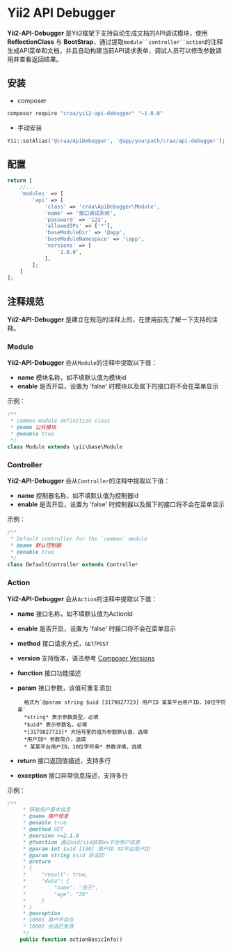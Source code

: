 # Yii2 API Debugger

**Yii2-API-Debugger** 是Yii2框架下支持自动生成文档的API调试模块，使用 **ReflectionClass** 与 **BootStrap**，通过提取`module``controller``action`的注释生成API菜单和文档，并且自动构建当前API请求表单，调试人员可以修改参数调用并查看返回结果。



## 安装

- composer
```bash
composer require "craa/yii2-api-debugger" "~1.0.0"
```

- 手动安装

```php
Yii::setAlias('@craa/ApiDebugger', '@app/yourpath/craa/api-debugger');
```
## 配置

```php
return [
    //...
    'modules' => [
        'api' => [
            'class' => 'craa\ApiDebugger\Module',
            'name' => '接口调试系统',
            'password' => '123',
            'allowedIPs' => ['*'],
            'baseModuleDir' => '@app',
            'baseModuleNamespace' => '\app',
            'versions' => [
                '1.0.0',
            ],
        ];
    ]
];
```

## 注释规范
**Yii2-API-Debugger** 是建立在规范的注释上的，在使用前先了解一下支持的注释。

### Module
**Yii2-API-Debugger** 会从`Module`的注释中提取以下值：

- **name** 模块名称，如不填默认值为模块id
- **enable** 是否开启，设置为 'false' 时模块以及属下的接口将不会在菜单显示

示例：

```php
/**
 * common module definition class
 * @name 公共模块
 * @enable true
 */
class Module extends \yii\base\Module
```

### Controller
**Yii2-API-Debugger** 会从`Controller`的注释中提取以下值：

- **name** 控制器名称，如不填默认值为控制器id
- **enable** 是否开启，设置为 'false' 时控制器以及属下的接口将不会在菜单显示

示例：

```php
/**
 * Default controller for the `common` module
 * @name 默认控制器
 * @enable true
 */
class DefaultController extends Controller
```

### Action
**Yii2-API-Debugger** 会从`Action`的注释中提取以下值：

- **name** 接口名称，如不填默认值为ActionId
- **enable** 是否开启，设置为 'false' 时接口将不会在菜单显示
- **method** 接口请求方式，`GET`/`POST`
- **version** 支持版本，语法参考 [Composer Versions](https://getcomposer.org/doc/articles/versions.md)
- **function** 接口功能描述
- **param** 接口参数，该值可重复添加

        格式为`@param string $uid [3179827723] 用户ID 某某平台用户ID，10位字符串`
        *string* 表示参数类型，必填
        *$uid* 表示参数名，必填
        *[3179827723]* 大括号里的值为参数默认值，选填
        *用户ID* 参数简介，选填
        * 某某平台用户ID，10位字符串* 参数详情，选填

- **return** 接口返回值描述，支持多行
- **exception** 接口异常信息描述，支持多行

示例：

```php
/**
     * 获取用户基本信息
     * @name 用户信息
     * @enable true
     * @method GET
     * @version >=2.1.0
     * @function 通过uid/sid获取xx平台用户信息
     * @param int $uid [100] 用户ID XX平台用户ID
     * @param string $sid 会话ID
     * @return
     * {
     *     "result": true,
     *     "data": {
     *         "name": "张三",
     *         "age": "26"
     *     }
     * }
     * @exception
     * 10001 用户不存在
     * 10002 会话已失效
     */
    public function actionBasicInfo()
```